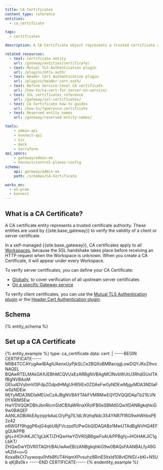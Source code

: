 ```yaml
---
title: CA Certificates
content_type: reference
entities:
  - ca_certificate

tags:
  - certificates

description: A CA Certificate object represents a trusted certificate authority. These objects are used by {{site.base_gateway}} to verify the validity of a client or server certificate.

related_resources:
  - text: Certificate entity
    url: /gateway/entities/certificate/
  - text: Mutual TLS Authentication plugin
    url: /plugins/mtls-auth/
  - text: Header Cert Authentication plugin
    url: /plugins/header-cert-auth/
  - text: Define Service-level CA certificate
    url: /how-to/ca-cert-for-server-on-service/
  - text: SSL certificates reference
    url: /gateway/ssl-certificates/
  - text: CA Certificate how-to guides
    url: /how-to/?query=ca-certificate
  - text: Reserved entity names
    url: /gateway/reserved-entity-names/

tools:
    - admin-api
    - konnect-api
    - kic
    - deck
    - terraform
api_specs:
    - gateway/admin-ee
    - konnect/control-planes-config
schema:
    api: gateway/admin-ee
    path: /schemas/CA-Certificate

works_on:
  - on-prem
  - konnect
---
```


## What is a CA Certificate?

A CA certificate entity represents a trusted certificate authority. These entities are used by {{site.base_gateway}} to verify the validity of a client or server certificate.

In a self-managed {{site.base_gateway}}, CA certificates apply to all [Workspaces](/gateway/entities/workspace/), 
because the SSL handshake takes place before receiving an HTTP request when the Workspace is unknown. 
When you create a CA Certificate, it will appear under every Workspace.

To verify server certificates, you can define your CA Certificate:
- [Globally](/gateway/ssl-certificates/), to cover verification of all upstream server certificates
- [On a specific Gateway service](/how-to/ca-cert-for-server-on-service/)

To verify client certificates, you can use the [Mutual TLS Authentication plugin](/plugins/mtls-auth/) or the [Header Cert Authentication plugin](/plugins/header-cert-auth/).

## Schema

{% entity_schema %}

## Set up a CA Certificate

{% entity_example %}
type: ca_certificate
data:
  cert: |
    -----BEGIN CERTIFICATE-----
    MIIB4TCCAYugAwIBAgIUAenxUyPjkSLCe2BQXoBMBacqgLowDQYJKoZIhvcNAQEL
    BQAwRTELMAkGA1UEBhMCQVUxEzARBgNVBAgMClNvbWUtU3RhdGUxITAfBgNVBAoM
    GEludGVybmV0IFdpZGdpdHMgUHR5IEx0ZDAeFw0yNDEwMjgyMDA3NDlaFw0zNDEw
    MjYyMDA3NDlaMEUxCzAJBgNVBAYTAkFVMRMwEQYDVQQIDApTb21lLVN0YXRlMSEw
    HwYDVQQKDBhJbnRlcm5ldCBXaWRnaXRzIFB0eSBMdGQwXDANBgkqhkiG9w0BAQEF
    AANLADBIAkEAyzipjrbAaLO/yPg7lL1dLWzhqNdc3S4YNR7f1RG9whWhbsPE2z42
    e6WGFf9hggP6xjG4qbU8jFVczpd1UPwGbQIDAQABo1MwUTAdBgNVHQ4EFgQUkPPB
    ghj+iHOHAKJlC1gLbKT/ZHQwHwYDVR0jBBgwFoAUkPPBghj+iHOHAKJlC1gLbKT/
    ZHQwDwYDVR0TAQH/BAUwAwEB/zANBgkqhkiG9w0BAQsFAANBALfy49GvA2ld+u+G
    Koxa8kCt7uywoqu0hfbBfUT4HqmXPvsuhz8RinE5ltxId108vtDNlD/+bKl+N5Ub
    qKjBs0k=
    -----END CERTIFICATE-----
{% endentity_example %}

